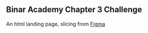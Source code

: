 ## Binar Academy Chapter 3 Challenge

An html landing page, slicing from [Figma]("https://www.figma.com/file/3ZosHlcd8QSxPELFiJGLRp/Binar-challenge-FW-C3")
